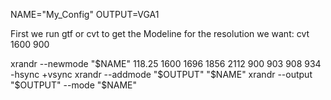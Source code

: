 NAME="My_Config"
OUTPUT=VGA1

First we run gtf or cvt to get the Modeline for the resolution we want:
cvt 1600 900

xrandr --newmode "$NAME" 118.25  1600 1696 1856 2112  900 903 908 934 -hsync +vsync
xrandr --addmode "$OUTPUT" "$NAME"
xrandr --output "$OUTPUT" --mode "$NAME"